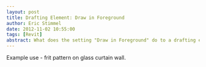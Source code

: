 ```yaml
---
layout: post
title: Drafting Element: Draw in Foreground  
author: Eric Stimmel  
date: 2012-11-02 10:55:00  
tags: [Revit]  
abstract: What does the setting "Draw in Foreground" do to a drafting element in a family?  
---
```


Example use - frit pattern on glass curtain wall.

